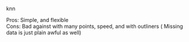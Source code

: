 knn 

Pros: Simple, and flexible  
Cons: Bad against with many points, speed, and with outliners ( Missing data is just plain awful as well)
